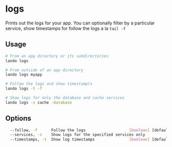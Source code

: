 logs
====

Prints out the logs for your app. You can optionally filter by a particular service,
show timestamps for follow the logs a la `tail -f`

Usage
-----

```bash
# From an app directory or its subdirectories
lando logs

# From outside of an app directory
lando logs myapp

# Follow the logs and show timestampls
lando logs -t -f

# Show logs for only the database and cache services
lando logs -s cache -database
```

Options
-------

```bash
  --follow, -f      Follow the logs                   [boolean] [default: false]
  --services, -s    Show logs for the specified services only            [array]
  --timestamps, -t  Show log timestamps               [boolean] [default: false]
```
